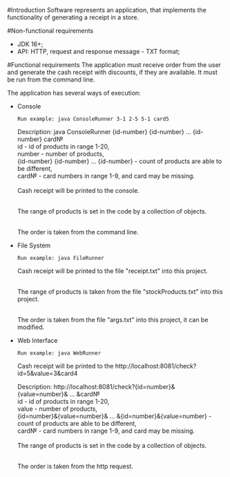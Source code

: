 #Introduction
Software represents an application, that implements the functionality of generating a receipt in a store.

#Non-functional requirements
<ul>
<li> JDK 16+;
<li> API: HTTP, request and response message - TXT format;
</ul>

#Functional requirements
The application must receive order from the user and generate the cash receipt with discounts, if they are available.
It must be run from the command line.

The application has several ways of execution:
<ul>
<li> Console

    Run example: java ConsoleRunner 3-1 2-5 5-1 card5

Description: java ConsoleRunner {id-number} {id-number} ... {id-number} card№</br>
id - id of products in range 1-20,</br>
number - number of products,</br>
{id-number} {id-number} ... {id-number} - count of products are able to be different,</br>
card№ - card numbers in range 1-9, and card may be missing.</br>
<br>Cash receipt will be printed to the console.</br>

<br>The range of products is set in the code by a collection of objects.

<br>The order is taken from the command line.

<li> File System

    Run example: java FileRunner
Cash receipt will be printed to the file "receipt.txt" into this project.

<br>The range of products is taken from the file "stockProducts.txt" into this project. 

<br>The order is taken from the file "args.txt" into this project, it can be modified.
<li> Web Interface

    Run example: java WebRunner 
Cash receipt will be printed to the http://localhost:8081/check?id=5&value=3&card4

Description: http://localhost:8081/check?{id=number}&{value=number}& ... &card№</br>
id - id of products in range 1-20,</br>
value - number of products,</br>
{id=number}&{value=number}& ... &{id=number}&{value=number} - count of products are able to be different,</br>
card№ - card numbers in range 1-9, and card may be missing.</br>
<br>The range of products is set in the code by a collection of objects.

<br>The order is taken from the http request.
</ul>





